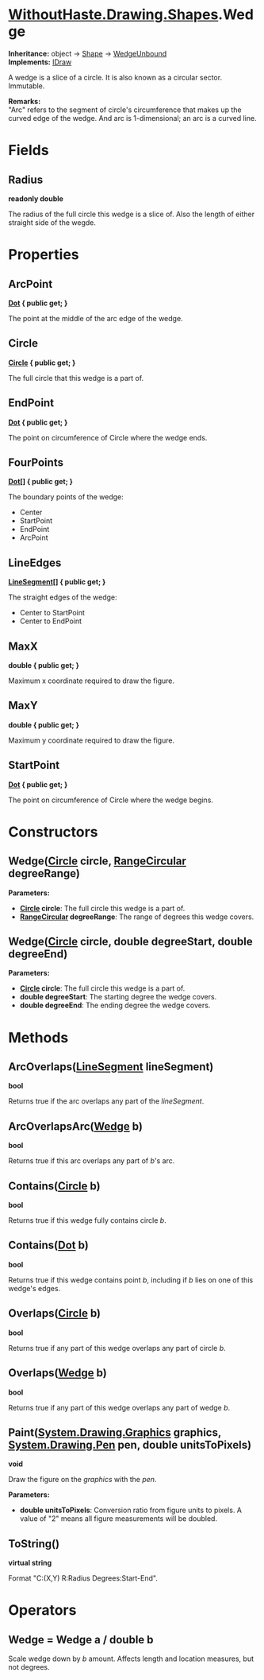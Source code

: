 # [WithoutHaste.Drawing.Shapes](TableOfContents.WithoutHaste.Drawing.Shapes.md).Wedge

**Inheritance:** object → [Shape](WithoutHaste.Drawing.Shapes.Shape.md) → [WedgeUnbound](WithoutHaste.Drawing.Shapes.WedgeUnbound.md)  
**Implements:** [IDraw](WithoutHaste.Drawing.Shapes.IDraw.md)  

A wedge is a slice of a circle. It is also known as a circular sector. Immutable.  

**Remarks:**  
"Arc" refers to the segment of circle's circumference that makes up the curved edge of the wedge. And arc is 1-dimensional; an arc is a curved line.  

# Fields

## Radius

**readonly double**  

The radius of the full circle this wedge is a slice of. Also the length of either straight side of the wegde.  

# Properties

## ArcPoint

**[Dot](WithoutHaste.Drawing.Shapes.Dot.md) { public get; }**  

The point at the middle of the arc edge of the wedge.  

## Circle

**[Circle](WithoutHaste.Drawing.Shapes.Circle.md) { public get; }**  

The full circle that this wedge is a part of.  

## EndPoint

**[Dot](WithoutHaste.Drawing.Shapes.Dot.md) { public get; }**  

The point on circumference of Circle where the wedge ends.  

## FourPoints

**[Dot[]](WithoutHaste.Drawing.Shapes.Dot.md) { public get; }**  

The boundary points of the wedge:  
   
* Center  
* StartPoint  
* EndPoint  
* ArcPoint  

## LineEdges

**[LineSegment[]](WithoutHaste.Drawing.Shapes.LineSegment.md) { public get; }**  

The straight edges of the wedge:  
   
* Center to StartPoint  
* Center to EndPoint  

## MaxX

**double { public get; }**  

Maximum x coordinate required to draw the figure.  

## MaxY

**double { public get; }**  

Maximum y coordinate required to draw the figure.  

## StartPoint

**[Dot](WithoutHaste.Drawing.Shapes.Dot.md) { public get; }**  

The point on circumference of Circle where the wedge begins.  

# Constructors

## Wedge([Circle](WithoutHaste.Drawing.Shapes.Circle.md) circle, [RangeCircular](WithoutHaste.Drawing.Shapes.RangeCircular.md) degreeRange)

**Parameters:**  
* **[Circle](WithoutHaste.Drawing.Shapes.Circle.md) circle**: The full circle this wedge is a part of.  
* **[RangeCircular](WithoutHaste.Drawing.Shapes.RangeCircular.md) degreeRange**: The range of degrees this wedge covers.  

## Wedge([Circle](WithoutHaste.Drawing.Shapes.Circle.md) circle, double degreeStart, double degreeEnd)

**Parameters:**  
* **[Circle](WithoutHaste.Drawing.Shapes.Circle.md) circle**: The full circle this wedge is a part of.  
* **double degreeStart**: The starting degree the wedge covers.  
* **double degreeEnd**: The ending degree the wedge covers.  

# Methods

## ArcOverlaps([LineSegment](WithoutHaste.Drawing.Shapes.LineSegment.md) lineSegment)

**bool**  

Returns true if the arc overlaps any part of the _lineSegment_.  

## ArcOverlapsArc([Wedge](WithoutHaste.Drawing.Shapes.Wedge.md) b)

**bool**  

Returns true if this arc overlaps any part of _b_'s arc.  

## Contains([Circle](WithoutHaste.Drawing.Shapes.Circle.md) b)

**bool**  

Returns true if this wedge fully contains circle _b_.  

## Contains([Dot](WithoutHaste.Drawing.Shapes.Dot.md) b)

**bool**  

Returns true if this wedge contains point _b_, including if _b_ lies on one of this wedge's edges.  

## Overlaps([Circle](WithoutHaste.Drawing.Shapes.Circle.md) b)

**bool**  

Returns true if any part of this wedge overlaps any part of circle _b_.  

## Overlaps([Wedge](WithoutHaste.Drawing.Shapes.Wedge.md) b)

**bool**  

Returns true if any part of this wedge overlaps any part of wedge _b_.  

## Paint([System.Drawing.Graphics](https://docs.microsoft.com/en-us/dotnet/api/system.drawing.graphics) graphics, [System.Drawing.Pen](https://docs.microsoft.com/en-us/dotnet/api/system.drawing.pen) pen, double unitsToPixels)

**void**  

Draw the figure on the _graphics_ with the _pen_.  

**Parameters:**  
* **double unitsToPixels**: Conversion ratio from figure units to pixels. A value of "2" means all figure measurements will be doubled.  

## ToString()

**virtual string**  

Format "C:(X,Y) R:Radius Degrees:Start-End".  

# Operators

## Wedge = Wedge a / double b

Scale wedge down by _b_ amount. Affects length and location measures, but not degrees.  

